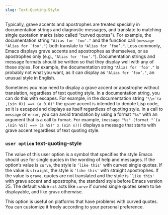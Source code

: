 ```yaml
---
slug: Text-Quoting-Style
---
```


Typically, grave accents and apostrophes are treated specially in documentation strings and diagnostic messages, and translate to matching single quotation marks (also called “curved quotes"). For example, the documentation string ``"Alias for `foo'."`` and the function call ``(message "Alias for `foo'.")`` both translate to `"Alias for ‘foo’."`. Less commonly, Emacs displays grave accents and apostrophes as themselves, or as apostrophes only (e.g., `"Alias for 'foo'."`). Documentation strings and message formats should be written so that they display well with any of these styles. For example, the documentation string `"Alias for 'foo'."` is probably not what you want, as it can display as `"Alias for ’foo’."`, an unusual style in English.

Sometimes you may need to display a grave accent or apostrophe without translation, regardless of text quoting style. In a documentation string, you can do this with escapes. For example, in the documentation string ``"\\=`(a ,(sin 0)) ==> (a 0.0)"`` the grave accent is intended to denote Lisp code, so it is escaped and displays as itself regardless of quoting style. In a call to `message` or `error`, you can avoid translation by using a format `"%s"` with an argument that is a call to `format`. For example, ``(message "%s" (format "`(a ,(sin %S)) ==> (a %S)" x (sin x)))`` displays a message that starts with grave accent regardless of text quoting style.

### <span className="tag useroption">`user option`</span> **text-quoting-style**

The value of this user option is a symbol that specifies the style Emacs should use for single quotes in the wording of help and messages. If the option’s value is `curve`, the style is `‘like this’` with curved single quotes. If the value is `straight`, the style is `'like this'` with straight apostrophes. If the value is `grave`, quotes are not translated and the style is `` `like this' `` with grave accent and apostrophe, the standard style before Emacs version 25. The default value `nil` acts like `curve` if curved single quotes seem to be displayable, and like `grave` otherwise.

This option is useful on platforms that have problems with curved quotes. You can customize it freely according to your personal preference.
